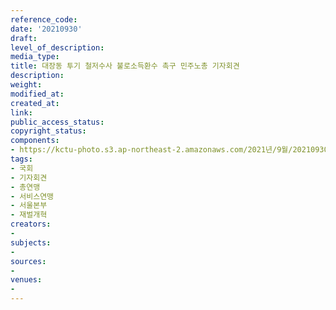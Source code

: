 ```yaml
---
reference_code: 
date: '20210930'
draft: 
level_of_description: 
media_type: 
title: 대장동 투기 철저수사 불로소득환수 촉구 민주노총 기자회견
description: 
weight: 
modified_at: 
created_at: 
link: 
public_access_status: 
copyright_status: 
components:
- https://kctu-photo.s3.ap-northeast-2.amazonaws.com/2021년/9월/20210930-대장동+투기+철저수사+불로소득환수+촉구+민주노총+기자회견_국회_기자회견_총연맹_서비스연맹_서울본부_재벌개혁/_1D27591.jpg
tags:
- 국회
- 기자회견
- 총연맹
- 서비스연맹
- 서울본부
- 재벌개혁
creators:
- 
subjects:
- 
sources:
- 
venues:
- 
---
```

